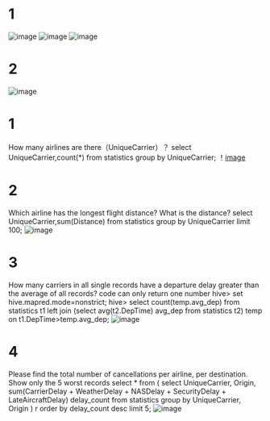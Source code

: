 # 1

![image](https://github.com/Phyllislai12/18012867-PHBS_BIGDATA_2019/blob/master/photo/hw1-1.png)
![image](https://github.com/Phyllislai12/18012867-PHBS_BIGDATA_2019/blob/master/photo/hw1-2.png)
![image](https://github.com/Phyllislai12/18012867-PHBS_BIGDATA_2019/blob/master/photo/hw1-3.png)

# 2
![image](https://github.com/Phyllislai12/18012867-PHBS_BIGDATA_2019/blob/master/photo/hw1-4.png)

# 1
How many airlines are there（UniqueCarrier）？
select UniqueCarrier,count(*) from statistics group by UniqueCarrier;
！[image](https://github.com/Phyllislai12/18012867-PHBS_BIGDATA_2019/blob/master/photo/hw1-5.png)

# 2
Which airline has the longest flight distance? What is the distance?
select UniqueCarrier,sum(Distance) from statistics group by UniqueCarrier limit 100;
![image](https://github.com/Phyllislai12/18012867-PHBS_BIGDATA_2019/blob/master/photo/hw1-6.png)

# 3
How many carriers in all single records have a departure delay greater than the average of all records? code can only return one number
hive> set hive.mapred.mode=nonstrict;
hive> select count(temp.avg_dep) from statistics t1 left join (select avg(t2.DepTime) avg_dep from statistics t2) temp on t1.DepTime>temp.avg_dep;
![image](https://github.com/Phyllislai12/18012867-PHBS_BIGDATA_2019/blob/master/photo/hw1-7.png)

# 4
Please find the total number of cancellations per airline, per destination. Show only the 5 worst records
 select * from (
                  select UniqueCarrier,
                         Origin,
                         sum(CarrierDelay + WeatherDelay + NASDelay + SecurityDelay + LateAircraftDelay) delay_count
                  from statistics
                  group by UniqueCarrier, Origin
              ) r order by delay_count desc limit 5;
![image](https://github.com/Phyllislai12/18012867-PHBS_BIGDATA_2019/blob/master/photo/hw1-8.png)
